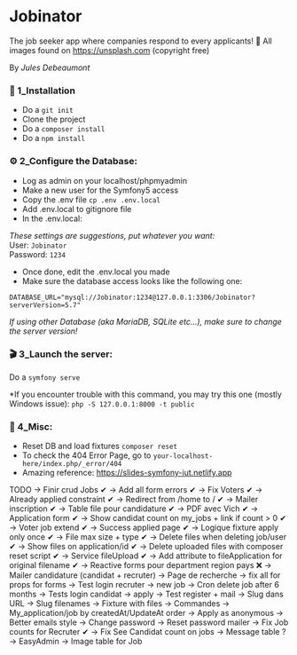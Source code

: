 # Jobinator
The job seeker app where companies respond to every applicants! 🤔
All images found on https://unsplash.com (copyright free)

By *Jules Debeaumont*


### 🔧 1_Installation 

- Do a `git init`
- Clone the project
- Do a `composer install`
- Do a `npm install`



### ⚙ 2_Configure the Database:

- Log as admin on your localhost/phpmyadmin
- Make a new user for the Symfony5 access
- Copy the .env file `cp .env .env.local`
- Add .env.local to gitignore file
- In the .env.local:

*These settings are suggestions, put whatever you want:*  
User: `Jobinator`  
Password: `1234`

- Once done, edit the .env.local you made
- Make sure the database access looks like the following one:

`DATABASE_URL="mysql://Jobinator:1234@127.0.0.1:3306/Jobinator?serverVersion=5.7"`

*If using other Database (aka MariaDB, SQLite etc...), make sure to change the server version!*


### 🎬 3_Launch the server:

Do a `symfony serve`

*If you encounter trouble with this command, you may try this one (mostly Windows issue): 
`php -S 127.0.0.1:8000 -t public`


### 📎 4_Misc:

- Reset DB and load fixtures `composer reset`
- To check the 404 Error Page, go to `your-localhost-here/index.php/_error/404`
- Amazing reference: https://slides-symfony-iut.netlify.app

TODO
-> Finir crud Jobs ✔
-> Add all form errors ✔
-> Fix Voters ✔
-> Already applied constraint ✔
-> Redirect from /home to / ✔
-> Mailer inscription ✔ 
-> Table file pour candidature ✔
-> PDF avec Vich ✔
-> Application form ✔
-> Show candidat count on my_jobs + link if count > 0 ✔
-> Voter job extend ✔ 
-> Success applied page ✔
-> Logique fixture apply only once ✔
-> File max size + type ✔
-> Delete files when deleting job/user ✔
-> Show files on application/id ✔
-> Delete uploaded files with composer reset script ✔
-> Service fileUpload ✔
-> Add attribute to fileApplication for original filename ✔
-> Reactive forms pour department region pays ❌
-> Mailer candidature (candidat + recruter)
-> Page de recherche
-> fix all <lavel> for props for forms
-> Test login recruter -> new job
-> Cron delete job after 6 months
-> Tests login candidat -> apply
-> Test register + mail
-> Slug dans URL
-> Slug filenames
-> Fixture with files
-> Commandes
-> My_application/job by createdAt/UpdateAt order
-> Apply as anonymous
-> Better emails style
-> Change password
-> Reset password mailer
-> Fix Job counts for Recruter ✔
-> Fix See Candidat count on jobs
-> Message table ?
-> EasyAdmin
-> Image table for Job